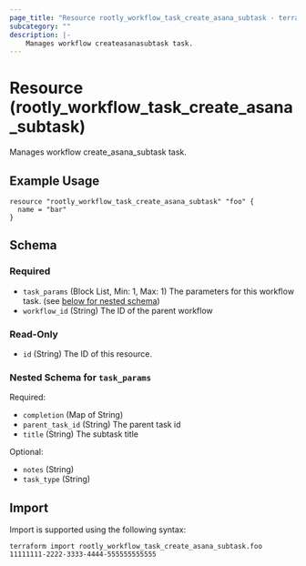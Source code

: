 ```yaml
---
page_title: "Resource rootly_workflow_task_create_asana_subtask - terraform-provider-rootly"
subcategory: ""
description: |-
    Manages workflow createasanasubtask task.
---
```


# Resource (rootly_workflow_task_create_asana_subtask)

Manages workflow create_asana_subtask task.

## Example Usage

```
resource "rootly_workflow_task_create_asana_subtask" "foo" {
  name = "bar"
}
```

<!-- schema generated by tfplugindocs -->
## Schema

### Required

- `task_params` (Block List, Min: 1, Max: 1) The parameters for this workflow task. (see [below for nested schema](#nestedblock--task_params))
- `workflow_id` (String) The ID of the parent workflow

### Read-Only

- `id` (String) The ID of this resource.

<a id="nestedblock--task_params"></a>
### Nested Schema for `task_params`

Required:

- `completion` (Map of String)
- `parent_task_id` (String) The parent task id
- `title` (String) The subtask title

Optional:

- `notes` (String)
- `task_type` (String)

## Import

Import is supported using the following syntax:

```shell
terraform import rootly_workflow_task_create_asana_subtask.foo 11111111-2222-3333-4444-555555555555
```